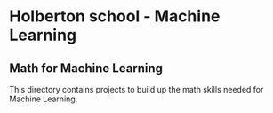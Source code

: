 # Holberton school - Machine Learning

## Math for Machine Learning

This directory contains projects to build up the math skills needed for Machine Learning.
